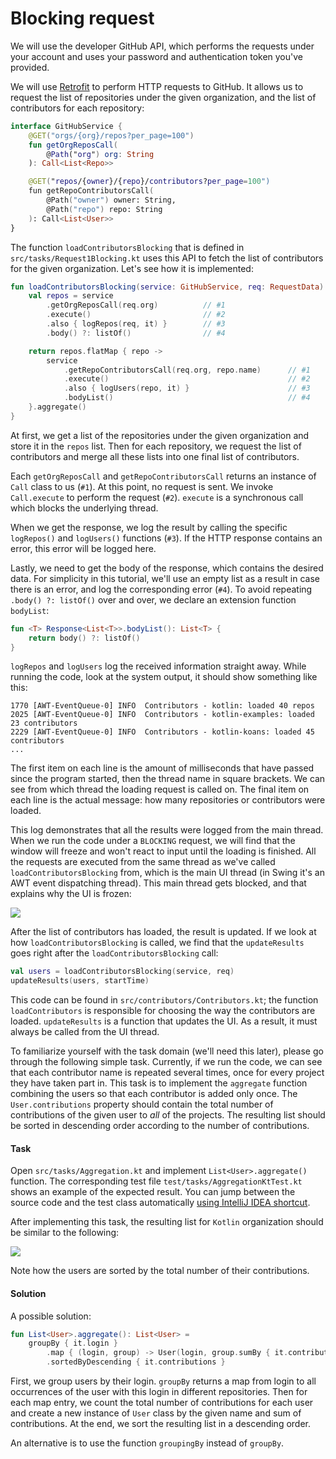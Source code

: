 # Blocking request

We will use the developer GitHub API, which performs the requests under your account
and uses your password and authentication token you've provided.

We will use [Retrofit](https://square.github.io/retrofit/) to perform HTTP requests to GitHub.
It allows us to request the list of repositories under the given organization,
and the list of contributors for each repository:

```kotlin
interface GitHubService {
    @GET("orgs/{org}/repos?per_page=100")
    fun getOrgReposCall(
        @Path("org") org: String
    ): Call<List<Repo>>

    @GET("repos/{owner}/{repo}/contributors?per_page=100")
    fun getRepoContributorsCall(
        @Path("owner") owner: String,
        @Path("repo") repo: String
    ): Call<List<User>>
}
```

The function `loadContributorsBlocking` that is defined in `src/tasks/Request1Blocking.kt`
uses this API to fetch the list of contributors for the given organization.
Let's see how it is implemented:

```kotlin
fun loadContributorsBlocking(service: GitHubService, req: RequestData) : List<User> {
    val repos = service
        .getOrgReposCall(req.org)          // #1
        .execute()                         // #2
        .also { logRepos(req, it) }        // #3
        .body() ?: listOf()                // #4

    return repos.flatMap { repo ->
        service
            .getRepoContributorsCall(req.org, repo.name)      // #1
            .execute()                                        // #2
            .also { logUsers(repo, it) }                      // #3
            .bodyList()                                       // #4
    }.aggregate()
}
```

At first, we get a list of the repositories under the given organization and store it in the `repos` list.
Then for each repository, we request the list of contributors and merge all these lists into one final list
of contributors.

Each `getOrgReposCall` and `getRepoContributorsCall` returns an instance of `Call` class to us (`#1`).
At this point, no request is sent. 
We invoke `Call.execute` to perform the request (`#2`).
`execute` is a synchronous call which blocks the underlying thread.

When we get the response, we log the result by calling the specific `logRepos()` and `logUsers()` functions (`#3`).
If the HTTP response contains an error, this error will be logged here.

Lastly, we need to get the body of the response, which contains the desired data.
For simplicity in this tutorial, we'll use an empty list as a result in case
there is an error, and log the corresponding error (`#4`).
To avoid repeating `.body() ?: listOf()` over and over, 
we declare an extension function `bodyList`:

```kotlin
fun <T> Response<List<T>>.bodyList(): List<T> {
    return body() ?: listOf()
}
```   

`logRepos` and `logUsers` log the received information straight away.
While running the code, look at the system output, it should show something like this:

```
1770 [AWT-EventQueue-0] INFO  Contributors - kotlin: loaded 40 repos
2025 [AWT-EventQueue-0] INFO  Contributors - kotlin-examples: loaded 23 contributors
2229 [AWT-EventQueue-0] INFO  Contributors - kotlin-koans: loaded 45 contributors
...
```

The first item on each line is the amount of milliseconds that have passed since the program started, then the thread name in square brackets.
We can see from which thread the loading request is called on.
The final item on each line is the actual message: how many repositories or contributors were loaded.

This log demonstrates that all the results were logged from the main thread.
When we run the code under a `BLOCKING` request, we will find that the window will freeze and won't react to input
until the loading is finished.
All the requests are executed from the same thread as we've called `loadContributorsBlocking` from,
which is the main UI thread (in Swing it's an AWT event dispatching thread).
This main thread gets blocked, and that explains why the UI is frozen:

![](./assets/2-blocking/Blocking.png)

After the list of contributors has loaded, the result is updated.
If we look at how `loadContributorsBlocking` is called, we find that the `updateResults` goes right
after the `loadContributorsBlocking` call:

```kotlin
val users = loadContributorsBlocking(service, req)
updateResults(users, startTime)
```

This code can be found in `src/contributors/Contributors.kt`;
the function `loadContributors` is responsible for choosing the way
the contributors are loaded.
`updateResults` is a function that updates the UI.
As a result, it must always be called from the UI thread.

To familiarize yourself with the task domain (we'll need this later), please go through the following simple task.
Currently, if we run the code, we can see that each contributor name is repeated several times, once for every
project they have taken part in. This task is to implement the `aggregate` function combining the users so that each 
contributor is added only once. The `User.contributions` property should contain the total number of contributions
of the given user to *all* of the projects.
The resulting list should be sorted in descending order according to the number of contributions.

#### Task

Open `src/tasks/Aggregation.kt` and implement `List<User>.aggregate()` function.
The corresponding test file `test/tasks/AggregationKtTest.kt` shows an example of the expected result.
You can jump between the source code and the test class automatically [using IntelliJ IDEA
shortcut](https://www.jetbrains.com/help/idea/create-tests.html#test-code-navigation).

After implementing this task, the resulting list for `Kotlin` organization should be similar to the following:

![](./assets/2-blocking/Aggregate.png)

Note how the users are sorted by the total number of their contributions.  


#### Solution

A possible solution:

```kotlin
fun List<User>.aggregate(): List<User> =
    groupBy { it.login }
        .map { (login, group) -> User(login, group.sumBy { it.contributions }) }
        .sortedByDescending { it.contributions }
```

First, we group users by their login.
`groupBy` returns a map from login to all occurrences of the user with this login in different repositories.
Then for each map entry, we count the total number of contributions for each user and 
create a new instance of `User` class by the given name and sum of contributions.
At the end, we sort the resulting list in a descending order.

An alternative is to use the function `groupingBy` instead of `groupBy`.
